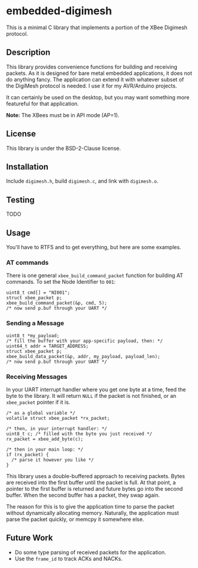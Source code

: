 # embedded-digimesh

This is a minimal C library that implements a portion of the XBee Digimesh
protocol.

## Description

This library provides convenience functions for building and receiving packets.
As it is designed for bare metal embedded applications, it does not do anything
fancy.  The application can extend it with whatever subset of the DigiMesh
protocol is needed.  I use it for my AVR/Arduino projects.

It can certainly be used on the desktop, but you may want something more
featureful for that application.

**Note:** The XBees must be in API mode (AP=1).

## License

This library is under the BSD-2-Clause license.

## Installation

Include `digimesh.h`, build `digimesh.c`, and link with `digimesh.o`.

## Testing

TODO

## Usage

You'll have to RTFS and to get everything, but here are some examples.

### AT commands

There is one general `xbee_build_command_packet` function for building AT
commands.  To set the Node Identifier to `001`:

```
uint8_t cmd[] = "NI001";
struct xbee_packet p;
xbee_build_command_packet(&p, cmd, 5);
/* now send p.buf through your UART */
```

### Sending a Message

```
uint8_t *my_payload;
/* fill the buffer with your app-specific payload, then: */
uint64_t addr = TARGET_ADDRESS;
struct xbee_packet p;
xbee_build_data_packet(&p, addr, my_payload, payload_len);
/* now send p.buf through your UART */
```

### Receiving Messages

In your UART interrupt handler where you get one byte at a time, feed the byte
to the library.  It will return `NULL` if the packet is not finished, or an
`xbee_packet` pointer if it is.

```
/* as a global variable */
volatile struct xbee_packet *rx_packet;

/* then, in your interrupt handler: */
uint8_t c; /* filled with the byte you just received */
rx_packet = xbee_add_byte(c);

/* then in your main loop: */
if (rx_packet) {
  /* parse it however you like */
}
```

This library uses a double-buffered approach to receiving packets.  Bytes are
received into the first buffer until the packet is full.  At that point, a
pointer to the first buffer is returned and future bytes go into the second
buffer.  When the second buffer has a packet, they swap again.

The reason for this is to give the application time to parse the packet without
dynamically allocating memory.  Naturally, the application must parse the
packet quickly, or memcpy it somewhere else.

## Future Work

- Do some type parsing of received packets for the application.
- Use the `frame_id` to track ACKs and NACKs.

